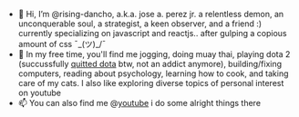 - 👋 Hi, I’m @rising-dancho, a.k.a. jose a. perez jr. a relentless demon, an unconquerable soul, a strategist, a keen observer, and a friend  :) currently specializing on javascript and reactjs.. after gulping a copious amount of css ¯\_(ツ)_/¯
- 👀 In my free time, you'll find me jogging, doing muay thai, playing dota 2 (succussfully [quitted dota](https://www.dotabuff.com/players/487426800) btw, not an addict anymore), building/fixing computers, reading about psychology, learning how to cook, and taking care of my cats. I also like exploring diverse topics of personal interest on youtube
- 📫 You can also find me @[youtube](https://www.youtube.com/c/adfinemrising) i do some alright things there
